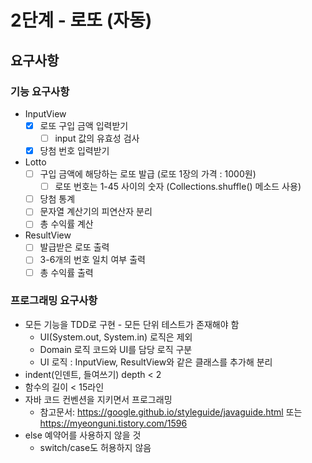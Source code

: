 # 2단계 - 로또 (자동)

## 요구사항

### 기능 요구사항

* InputView
  - [x] 로또 구입 금액 입력받기
    - [ ] input 값의 유효성 검사
  - [x] 당첨 번호 입력받기
* Lotto
  - [ ] 구입 금액에 해당하는 로또 발급 (로또 1장의 가격 : 1000원)
    - [ ] 로또 번호는 1-45 사이의 숫자 (Collections.shuffle() 메소드 사용)
  - [ ] 당첨 통계
  - [ ] 문자열 계산기의 피연산자 분리
  - [ ] 총 수익률 계산
* ResultView
  - [ ] 발급받은 로또 출력
  - [ ] 3-6개의 번호 일치 여부 출력
  - [ ] 총 수익률 출력

### 프로그래밍 요구사항

- 모든 기능을 TDD로 구현 - 모든 단위 테스트가 존재해야 함
  - UI(System.out, System.in) 로직은 제외
  - Domain 로직 코드와 UI를 담당 로직 구분
  - UI 로직 : InputView, ResultView와 같은 클래스를 추가해 분리
- indent(인덴트, 들여쓰기) depth < 2
- 함수의 길이 < 15라인
- 자바 코드 컨벤션을 지키면서 프로그래밍
  - 참고문서: https://google.github.io/styleguide/javaguide.html 또는 https://myeonguni.tistory.com/1596
- else 예약어를 사용하지 않을 것
  - switch/case도 허용하지 않음